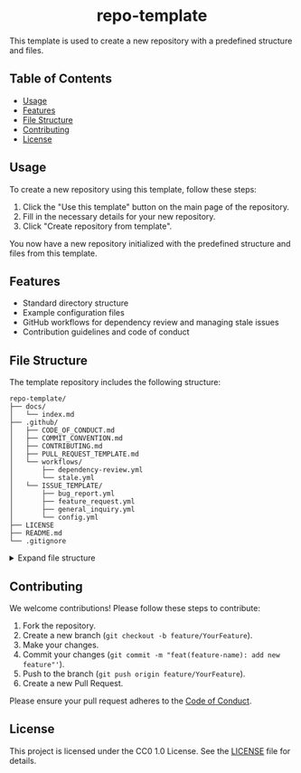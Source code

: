 <h1 align="center">repo-template</h1>

This template is used to create a new repository with a predefined structure and files.

## Table of Contents

- [Usage](#usage)
- [Features](#features)
- [File Structure](#file-structure)
- [Contributing](#contributing)
- [License](#license)

## Usage

To create a new repository using this template, follow these steps:

1. Click the "Use this template" button on the main page of the repository.
2. Fill in the necessary details for your new repository.
3. Click "Create repository from template".

You now have a new repository initialized with the predefined structure and files from this template.

## Features

- Standard directory structure
- Example configuration files
- GitHub workflows for dependency review and managing stale issues
- Contribution guidelines and code of conduct

## File Structure

The template repository includes the following structure:

```plaintext
repo-template/
├── docs/
│   └── index.md
├── .github/
│   ├── CODE_OF_CONDUCT.md
│   ├── COMMIT_CONVENTION.md
│   ├── CONTRIBUTING.md
│   ├── PULL_REQUEST_TEMPLATE.md
│   └── workflows/
│       ├── dependency-review.yml
│       └── stale.yml
│   └── ISSUE_TEMPLATE/
│       ├── bug_report.yml
│       ├── feature_request.yml
│       ├── general_inquiry.yml
│       └── config.yml
├── LICENSE
├── README.md
└── .gitignore
```

<details><summary>Expand file structure</summary>

- `docs/`: Contains the documentation files for the repository.

  - `index.md`: Main documentation file.

- `.github/`: Contains the GitHub-specific files for the repository.

  - `CODE_OF_CONDUCT.md`: Code of conduct for the repository.
  - `COMMIT_CONVENTION.md`: Commit message convention for the repository.
  - `CONTRIBUTING.md`: Contribution guidelines for the repository.
  - `PULL_REQUEST_TEMPLATE.md`: Pull request template for the repository.
  - `workflows/`: Contains the GitHub workflows for the repository.
    - `dependency-review.yml`: Workflow for dependency review.
    - `stale.yml`: Workflow for managing stale issues.
  - `ISSUE_TEMPLATE/`: Contains the issue templates for the repository.
    - `bug_report.yml`: Bug report template.
    - `feature_request.yml`: Feature request template.
    - `general_inquiry.yml`: General inquiry template.
    - `config.yml`: Configuration file for the issue templates.

- `LICENSE`: License file for the repository.
- `README.md`: Readme file for the repository.
- `.gitignore`: Git ignore file for the repository.
</details>

## Contributing

We welcome contributions! Please follow these steps to contribute:

1. Fork the repository.
2. Create a new branch (`git checkout -b feature/YourFeature`).
3. Make your changes.
4. Commit your changes (`git commit -m "feat(feature-name): add new feature"'`).
5. Push to the branch (`git push origin feature/YourFeature`).
6. Create a new Pull Request.

Please ensure your pull request adheres to the [Code of Conduct](./.github/CODE_OF_CONDUCT.md).

## License

This project is licensed under the CC0 1.0 License. See the [LICENSE](./LICENSE) file for details.



